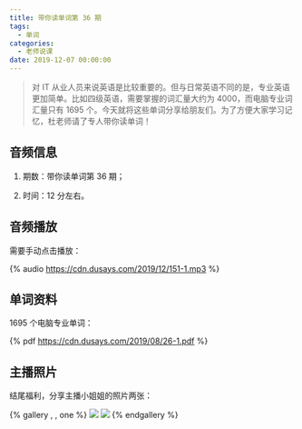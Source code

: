 ```yaml
---
title: 带你读单词第 36 期
tags:
  - 单词
categories:
  - 老师说课
date: 2019-12-07 00:00:00
---
```


> 对 IT 从业人员来说英语是比较重要的。但与日常英语不同的是，专业英语更加简单。比如四级英语，需要掌握的词汇量大约为 4000，而电脑专业词汇量只有 1695 个。今天就将这些单词分享给朋友们。为了方便大家学习记忆，杜老师请了专人带你读单词！

<!-- more -->

## 音频信息

1. 期数：带你读单词第 36 期；

2. 时间：12 分左右。

## 音频播放

需要手动点击播放：

{% audio https://cdn.dusays.com/2019/12/151-1.mp3 %}

## 单词资料

1695 个电脑专业单词：

{% pdf https://cdn.dusays.com/2019/08/26-1.pdf %}

## 主播照片

结尾福利，分享主播小姐姐的照片两张：

{% gallery , , one %}
![](https://cdn.dusays.com/2019/12/151-1.jpg)
![](https://cdn.dusays.com/2019/12/151-2.jpg)
{% endgallery %}